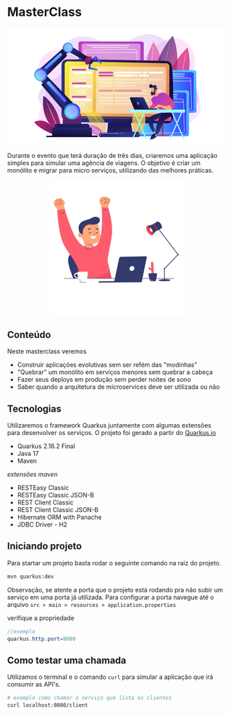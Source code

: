 # MasterClass

<div align="center">
    <img src="./img/dev.webp">
</div>

Durante o evento que terá duração de três dias, criaremos uma aplicação simples para simular uma agência de viagens. O objetivo é criar um monólito e migrar para micro serviços, utilizando das melhores práticas.


<div align="center">
    <img width="62%" src="./img/dev-sucess.webp">
</div>

## Conteúdo
Neste masterclass veremos

- Construir aplicações evolutivas sem ser refém das "modinhas"
- "Quebrar" um monólito em serviços menores sem quebrar a cabeça
- Fazer seus deploys em produção sem perder noites de sono
- Saber quando a arquitetura de microservices deve ser utilizada ou não

## Tecnologias

Utilizaremos o framework Quarkus juntamente com algumas extensões para desenvolver os serviços. O projeto foi gerado a partir do [Quarkus.io](https://code.quarkus.io/)

- Quarkus 2.16.2 Final
- Java 17
- Maven

*extensões maven*

- RESTEasy Classic
- RESTEasy Classic JSON-B
- REST Client Classic
- REST Client Classic JSON-B
- Hibernate ORM with Panache
- JDBC Driver - H2

## Iniciando projeto

Para startar um projeto basta rodar o seguinte comando na raiz do projeto. 

```sh
mvn quarkus:dev
```
Observação, se atente a porta que o projeto está rodando pra não subir um serviço em uma porta já utilizada. Para configurar a porta navegue até o arquivo `src > main > resources > application.properties`

verifique a propriedade

```java
//exemplo
quarkus.http.port=8080
```

## Como testar uma chamada

Utilizamos o terminal e o comando `curl` para simular a aplicação que irá consumir as API's. 

```sh
# exemplo como chamar o serviço que lista os clientes
curl localhost:8080/client
```